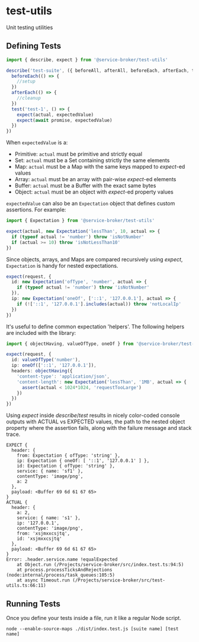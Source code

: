 # test-utils
Unit testing utilities

## Defining Tests

```typescript
import { describe, expect } from '@service-broker/test-utils'

describe('test-suite', ({ beforeAll, afterAll, beforeEach, afterEach, test }) => {
  beforeEach(() => {
    //setup
  })
  afterEach(() => {
    //cleanup
  })
  test('test-1', () => {
    expect(actual, expectedValue)
    expect(await promise, expectedValue)
  })
})
```

When `expectedValue` is a:
- Primitive: `actual` must be primitive and strictly equal
- Set: `actual` must be a Set containing strictly the same elements
- Map: `actual` must be a Map with the same keys mapped to _expect_-ed values
- Array: `actual` must be an array with pair-wise _expect_-ed elements
- Buffer: `actual` must be a Buffer with the exact same bytes
- Object: `actual` must be an object with _expect_-ed property values

`expectedValue` can also be an `Expectation` object that defines custom assertions. For example:

```typescript
import { Expectation } from '@service-broker/test-utils'

expect(actual, new Expectation('lessThan', 10, actual => {
  if (typeof actual != 'number') throw 'isNotNumber'
  if (actual >= 10) throw 'isNotLessThan10'
})
```

Since objects, arrays, and Maps are compared recursively using _expect_, `Expectation` is handy for nested expectations.

```typescript
expect(request, {
  id: new Expectation('ofType', 'number', actual => {
    if (typeof actual != 'number') throw 'isNotNumber'
  }),
  ip: new Expectation('oneOf', ['::1', '127.0.0.1'], actual => {
    if (!['::1', '127.0.0.1'].includes(actual)) throw 'notLocalIp'
  })
})
```

It's useful to define common expectation 'helpers'. The following helpers are included with the library:

```typescript
import { objectHaving, valueOfType, oneOf } from '@service-broker/test-utils'

expect(request, {
  id: valueOfType('number'),
  ip: oneOf(['::1', '127.0.0.1']),
  headers: objectHaving({
    'content-type': 'application/json',
    'content-length': new Expectation('lessThan', '1MB', actual => {
      assert(actual < 1024*1024, 'requestTooLarge')
    })
  })
})
```

Using _expect_ inside _describe_/_test_ results in nicely color-coded console outputs with ACTUAL vs EXPECTED values, the path to the nested object property where the assertion fails, along with the failure message and stack trace.

```
EXPECT {
  header: {
    from: Expectation { ofType: 'string' },
    ip: Expectation { oneOf: [ '::1', '127.0.0.1' ] },
    id: Expectation { ofType: 'string' },
    service: { name: 'sf1' },
    contentType: 'image/png',
    a: 2
  },
  payload: <Buffer 69 6d 61 67 65>
}
ACTUAL {
  header: {
    a: 2,
    service: { name: 's1' },
    ip: '127.0.0.1',
    contentType: 'image/png',
    from: 'xsjmxxcsjtq',
    id: 'xsjmxxcsjtq'
  },
  payload: <Buffer 69 6d 61 67 65>
}
Error: .header.service.name !equalExpected
    at Object.run (/Projects/service-broker/src/index.test.ts:94:5)
    at process.processTicksAndRejections (node:internal/process/task_queues:105:5)
    at async Timeout.run (/Projects/service-broker/src/test-utils.ts:66:11)
```

## Running Tests

Once you define your tests inside a file, run it like a regular Node script.

```
node --enable-source-maps ./dist/index.test.js [suite name] [test name]
```
